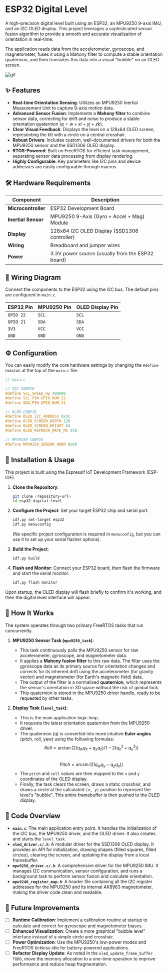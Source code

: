 # ESP32 Digital Level

A high-precision digital level built using an ESP32, an MPU9250 9-axis IMU, and an I2C OLED display. This project leverages a sophisticated sensor fusion algorithm to provide a smooth and accurate visualization of orientation in real-time.

The application reads data from the accelerometer, gyroscope, and magnetometer, fuses it using a Mahony filter to compute a stable orientation quaternion, and then translates this data into a visual "bubble" on an OLED screen.

![gif](https://github.com/user-attachments/assets/118fc69b-7c7a-46c3-be60-b85578c76364)

## ✨ Features

  * **Real-time Orientation Sensing**: Utilizes an MPU9250 Inertial Measurement Unit to capture 9-axis motion data.
  * **Advanced Sensor Fusion**: Implements a **Mahony filter** to combine sensor data, correcting for drift and noise to produce a stable orientation quaternion ($q = w + xi + yj + zk$).
  * **Clear Visual Feedback**: Displays the level on a 128x64 OLED screen, representing the tilt with a circle on a central crosshair.
  * **Robust Drivers**: Includes custom, well-documented drivers for both the MPU9250 sensor and the SSD1306 OLED display.
  * **RTOS-Powered**: Built on FreeRTOS for efficient task management, separating sensor data processing from display rendering.
  * **Highly Configurable**: Key parameters like I2C pins and device addresses are easily configurable through macros.

## 🛠️ Hardware Requirements

| Component              | Description                                      |
| ---------------------- | ------------------------------------------------ |
| **Microcontroller** | ESP32 Development Board                          |
| **Inertial Sensor** | MPU9250 9-Axis (Gyro + Accel + Mag) Module       |
| **Display** | 128x64 I2C OLED Display (SSD1306 controller)     |
| **Wiring** | Breadboard and jumper wires                      |
| **Power** | 3.3V power source (usually from the ESP32 board) |

## 🔌 Wiring Diagram

Connect the components to the ESP32 using the I2C bus. The default pins are configured in `main.c`.

| ESP32 Pin   | MPU9250 Pin | OLED Display Pin |
| ----------- | ----------- | ---------------- |
| `GPIO 22`   | `SCL`       | `SCL`            |
| `GPIO 21`   | `SDA`       | `SDA`            |
| `3V3`       | `VCC`       | `VCC`            |
| `GND`       | `GND`       | `GND`            |

## ⚙️ Configuration

You can easily modify the core hardware settings by changing the `#define` macros at the top of the `main.c` file.

```c
// main.c

// I2C CONFIG
#define SCL_SPEED_HZ 400000
#define SCL_PIN GPIO_NUM_22
#define SDA_PIN GPIO_NUM_21

// OLED CONFIG
#define OLED_I2C_ADDRESS 0x3c
#define OLED_SCREEN_WIDTH 128
#define OLED_SCREEN_HEIGHT 64
#define OLED_REFRESH_RATE_MS 250

// MPU9250 CONFIG
#define MPU9250_SENSOR_ADDR 0x68
```

## 🚀 Installation & Usage

This project is built using the Espressif IoT Development Framework (ESP-IDF).

1.  **Clone the Repository**:

    ```bash
    git clone <repository-url>
    cd esp32-digital-level
    ```

2.  **Configure the Project**:
    Set your target ESP32 chip and serial port.

    ```bash
    idf.py set-target esp32
    idf.py menuconfig
    ```

    (No specific project configuration is required in `menuconfig`, but you can use it to set up your serial flasher options).

3.  **Build the Project**:

    ```bash
    idf.py build
    ```

4.  **Flash and Monitor**:
    Connect your ESP32 board, then flash the firmware and start the serial monitor.

    ```bash
    idf.py flash monitor
    ```

Upon startup, the OLED display will flash briefly to confirm it's working, and then the digital level interface will appear.

## 🔬 How It Works

The system operates through two primary FreeRTOS tasks that run concurrently.

1.  **MPU9250 Sensor Task (`mpu9250_task`)**:

      * This task continuously polls the MPU9250 sensor for raw accelerometer, gyroscope, and magnetometer data.
      * It applies a **Mahony fusion filter** to this raw data. The filter uses the gyroscope data as its primary source for orientation changes and corrects for its inherent drift using the accelerometer (for gravity vector) and magnetometer (for Earth's magnetic field) data.
      * The output of the filter is a normalized **quaternion**, which represents the sensor's orientation in 3D space without the risk of gimbal lock.
      * This quaternion is stored in the MPU9250 driver handle, ready to be requested by other tasks.

2.  **Display Task (`level_task`)**:

      * This is the main application logic loop.
      * It requests the latest orientation quaternion from the MPU9250 driver.
      * The quaternion ($q$) is converted into more intuitive **Euler angles** (pitch, roll, yaw) using the following formulas:
        $$Roll = \arctan(2(q_w q_x + q_y q_z) / 1 - 2(q_x^2 + q_y^2))$$ </br>
        $$Pitch = \arcsin(2(q_w q_y - q_z q_x))$$
      * The `pitch` and `roll` values are then mapped to the `x` and `y` coordinates of the OLED display.
      * Finally, the task clears the screen, draws a static crosshair, and draws a circle at the calculated `(x, y)` position to represent the level's "bubble". This entire framebuffer is then pushed to the OLED display.

## 📂 Code Overview

  * **`main.c`**: The main application entry point. It handles the initialization of the I2C bus, the MPU9250 driver, and the OLED driver. It also creates and starts the `level_task`.
  * **`oled_driver.c/.h`**: A modular driver for the SSD1306 OLED display. It provides an API for initialization, drawing shapes (filled squares, filled circles), clearing the screen, and updating the display from a local framebuffer.
  * **`mpu9250_driver.c/.h`**: A comprehensive driver for the MPU9250 IMU. It manages I2C communication, sensor configuration, and runs a background task to perform sensor fusion and calculate orientation.
  * **`mpu9240_register_map.h`**: A header file containing all the I2C register addresses for the MPU9250 and its internal AK8963 magnetometer, making the driver code clean and readable.

## 🚧 Future Improvements

  * [ ] **Runtime Calibration**: Implement a calibration routine at startup to calculate and correct for gyroscope and magnetometer biases.
  * [ ] **Enhanced Visualization**: Create a more graphical "bubble level" interface instead of a simple circle and crosshair.
  * [ ] **Power Optimization**: Use the MPU9250's low-power modes and FreeRTOS tickless idle for battery-powered applications.
  * [ ] **Refactor Display Update**: As noted in the `oled_update_frame_buffer` `TODO`, move the memory allocation to a one-time operation to improve performance and reduce heap fragmentation.

